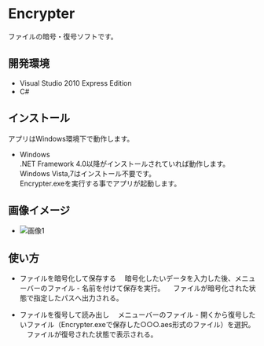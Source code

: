 Encrypter
======================
ファイルの暗号・復号ソフトです。

開発環境
------
- Visual Studio 2010 Express Edition
- C#

インストール
------
アプリはWindows環境下で動作します。
- Windows  
  .NET Framework 4.0以降がインストールされていれば動作します。  
  Windows Vista,7はインストール不要です。  
  Encrypter.exeを実行する事でアプリが起動します。    

画像イメージ
------
* ![画像1](http://f.hatena.ne.jp/powerbombkun/20130416002553 "画像のタイトル")

使い方
------
- ファイルを暗号化して保存する
　暗号化したいデータを入力した後、メニューバーのファイル - 名前を付けて保存を実行。
　ファイルが暗号化された状態で指定したパスへ出力される。

- ファイルを復号して読み出し
　メニューバーのファイル - 開くから復号したいファイル（Encrypter.exeで保存した○○○.aes形式のファイル）を選択。
　ファイルが復号された状態で表示される。
